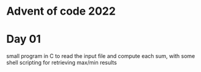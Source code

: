 # Advent of code 2022

# Day 01

small program in C to read the input file and compute each sum, with some shell scripting for retrieving max/min results
